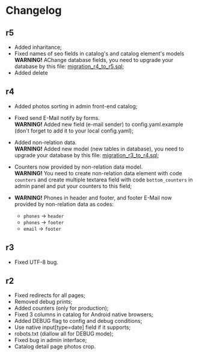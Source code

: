 Changelog
=========

r5
---------

- Added inharitance;
- Fixed names of seo fields in catalog's and catalog element's models
  <strong>WARNING!</strong> AChange database fields,
  you need to upgrade your database by this file:
  [migration_r4_to_r5.sql](avto-lux/migrations/migration_r4_to_r5.sql);
- Added delete

r4
---------

- Added photos sorting in admin front-end catalog;
- Fixed send E-Mail notify by forms.<br>
  <strong>WARNING!</strong> Added new field (e-mail sender)
  to config.yaml.example
  (don't forget to add it to your local config.yaml);
- Added non-relation data.<br>
  <strong>WARNING!</strong> Added new model (new tables in database),
  you need to upgrade your database by this file:
  [migration_r3_to_r4.sql](avto-lux/migrations/migration_r3_to_r4.sql);
- Counters now provided by non-relation data model.<br>
  <strong>WARNING!</strong> You need to create non-relation data element
  with code `counters` and create multiple textarea field with code
  `bottom_counters` in admin panel and put your counters to this field;
- <strong>WARNING!</strong> Phones in header and footer, and footer
  E-Mail now provided by non-relation data as codes:

    - `phones` → `header`
    - `phones` → `footer`
    - `email` → `footer`

r3
---------

- Fixed UTF-8 bug.

r2
---------

- Fixed redirects for all pages;
- Removed debug prints;
- Added counters (only for production);
- Fixed 3 columns in catalog for Android native browsers;
- Added DEBUG flag to config and debug conditions;
- Use native input[type=date] field if it supports;
- robots.txt (diallow all for DEBUG mode);
- Fixed bug in admin interface;
- Catalog detail page photos crop.
